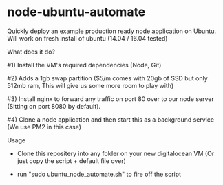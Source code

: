 # node-ubuntu-automate
Quickly deploy an example production ready node application on Ubuntu.
Will work on fresh install of ubuntu (14.04 / 16.04 tested)

What does it do?

#1) Install the VM's required dependencies (Node, Git)

#2) Adds a 1gb swap partition ($5/m comes with 20gb of SSD but only 512mb ram, This will give us some more room to play with)

#3) Install nginx to forward any traffic on port 80 over to our node server (Sitting on port 8080 by default).

#4) Clone a node application and then start this as a background service (We use PM2 in this case)

Usage

- Clone this repositery into any folder on your new digitalocean VM (Or just copy the script + default file over)

- run "sudo ubuntu_node_automate.sh" to fire off the script
